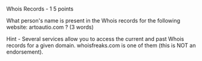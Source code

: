 Whois Records - 1
5 points

What person's name is present in the Whois records for the following website: artoautio.com ? (3 words)

Hint - Several services allow you to access the current and past Whois records for a given domain. whoisfreaks.com is one of them (this is NOT an endorsement).

